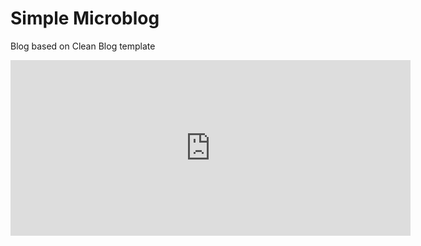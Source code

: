 # Simple Microblog
Blog based on Clean Blog template
<iframe src='https://gfycat.com/ifr/PeriodicImpassionedIndiancow' frameborder='0' scrolling='no' width='640' height='281' allowfullscreen></iframe>
